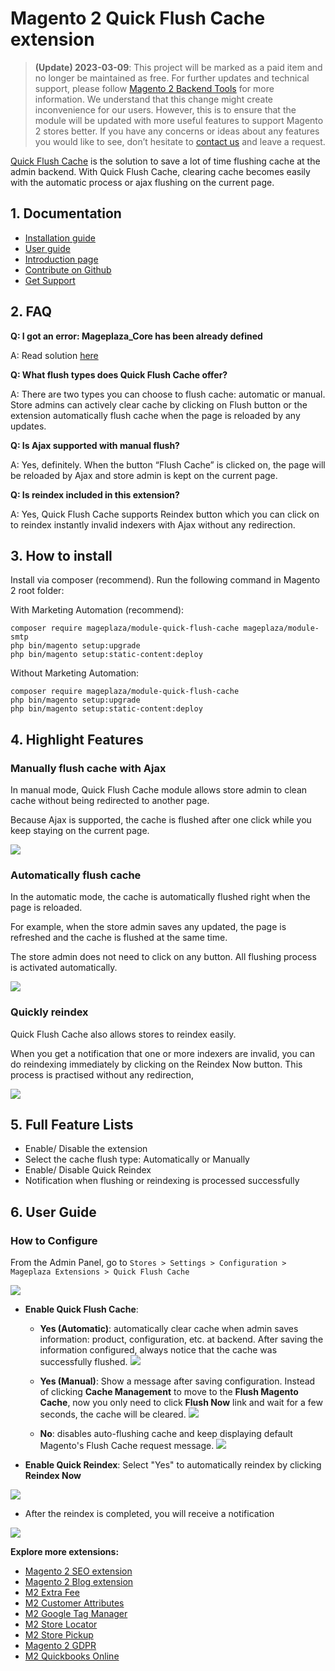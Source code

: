 # Magento 2 Quick Flush Cache extension 

> **(Update) 2023-03-09**: This project will be marked as a paid item and no longer be maintained as free. For further updates and technical support, please follow [Magento 2 Backend Tools](https://www.mageplaza.com/magento-2-backend-tools/) for more information. We understand that this change might create inconvenience for our users. However, this is to ensure that the module will be updated with more useful features to support Magento 2 stores better. If you have any concerns or ideas about any features you would like to see, don’t hesitate to [contact us](https://www.mageplaza.com/support/) and leave a request.

[Quick Flush Cache](http://www.mageplaza.com/magento-2-quick-flush-cache/) is the solution to save a lot of time flushing cache at the admin backend. With Quick Flush Cache, clearing cache becomes easily with the automatic process or ajax flushing on the current page. 


## 1. Documentation

- [Installation guide](https://www.mageplaza.com/install-magento-2-extension/)
- [User guide](https://docs.mageplaza.com/quick-flush-cache/index.html)
- [Introduction page](http://www.mageplaza.com/magento-2-quick-flush-cache/)
- [Contribute on Github](https://github.com/mageplaza/magento-2-quick-flush-cache)
- [Get Support](https://github.com/mageplaza/magento-2-quick-flush-cache/issues)


## 2. FAQ

**Q: I got an error: Mageplaza_Core has been already defined**

A: Read solution [here](https://github.com/mageplaza/module-core/issues/3)

**Q: What flush types does Quick Flush Cache offer?** 

A: There are two types you can choose to flush cache: automatic or manual. Store admins can actively clear cache by clicking on Flush button or the extension automatically flush cache when the page is reloaded by any updates. 

**Q: Is Ajax supported with manual flush?** 

A: Yes, definitely. When the button “Flush Cache” is clicked on, the page will be reloaded by Ajax and store admin is kept on the current page. 

**Q: Is reindex included in this extension?** 

A: Yes, Quick Flush Cache supports Reindex button which you can click on to reindex instantly invalid indexers with Ajax without any redirection.

## 3. How to install 

Install via composer (recommend). Run the following command in Magento 2 root folder:

With Marketing Automation (recommend):
```
composer require mageplaza/module-quick-flush-cache mageplaza/module-smtp
php bin/magento setup:upgrade
php bin/magento setup:static-content:deploy
```
Without Marketing Automation:
```
composer require mageplaza/module-quick-flush-cache
php bin/magento setup:upgrade
php bin/magento setup:static-content:deploy
```

## 4. Highlight Features 

### Manually flush cache with Ajax

In manual mode, Quick Flush Cache module allows store admin to clean cache without being redirected to another page. 

Because Ajax is supported, the cache is flushed after one click while you keep staying on the current page. 

![](https://i.imgur.com/dd084qH.png)

### Automatically flush cache 

In the automatic mode, the cache is automatically flushed right when the page is reloaded. 

For example, when the store admin saves any updated, the page is refreshed and the cache is flushed at the same time. 

The store admin does not need to click on any button. All flushing process is activated automatically.

![](https://i.imgur.com/s0vr4os.png)

### Quickly reindex 

Quick Flush Cache also allows stores to reindex easily. 

When you get a notification that one or more indexers are invalid, you can do reindexing immediately by clicking on the Reindex Now button. This process is practised without any redirection,
 
![](https://i.imgur.com/aFgbfde.png)

## 5. Full Feature Lists 
			
- Enable/ Disable the extension 
- Select the cache flush type: Automatically or Manually
- Enable/ Disable Quick Reindex 
- Notification when flushing or reindexing is processed successfully

## 6. User Guide


### How to Configure

From the Admin Panel, go to `Stores > Settings > Configuration > Mageplaza Extensions > Quick Flush Cache`

![](https://i.imgur.com/TfdVUDM.png)

- **Enable Quick Flush Cache**:
  - **Yes (Automatic)**: automatically clear cache when admin saves information: product, configuration, etc. at backend. After saving the information configured, always notice that the cache was successfully flushed.
  ![](https://i.imgur.com/W0cwcbf.png)

  - **Yes (Manual)**: Show a message after saving configuration. Instead of clicking **Cache Management** to move to the **Flush Magento Cache**, now you only need to click **Flush Now** link and wait for a few seconds, the cache will be cleared.
  ![](https://i.imgur.com/vxoigcQ.png)

  - **No**: disables auto-flushing cache and keep displaying default Magento's Flush Cache request message.
  ![](https://i.imgur.com/VvKNpRU.png)

- **Enable Quick Reindex**: Select "Yes" to automatically reindex by clicking **Reindex Now**

![](https://i.imgur.com/N3Lnms7.png)

- After the reindex is completed, you will receive a notification

![](https://i.imgur.com/EC4TrnY.png)

**Explore more extensions:**
- [Magento 2 SEO extension](https://github.com/mageplaza/magento-2-seo)
- [Magento 2 Blog extension](https://marketplace.magento.com/mageplaza-magento-2-blog-extension.html)
- [M2 Extra Fee](https://www.mageplaza.com/magento-2-extra-fee/)
- [M2 Customer Attributes](https://www.mageplaza.com/magento-2-customer-attributes/)
- [M2 Google Tag Manager](https://www.mageplaza.com/magento-2-google-tag-manager/)
- [M2 Store Locator](https://www.mageplaza.com/magento-2-store-locator-extension/)
- [M2 Store Pickup](https://www.mageplaza.com/magento-2-store-pickup-extension/)
- [Magento 2 GDPR](https://marketplace.magento.com/mageplaza-module-gdpr.html)
- [M2 Quickbooks Online](https://www.mageplaza.com/magento-2-quickbooks-online/)
